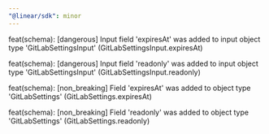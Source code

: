```yaml
---
"@linear/sdk": minor
---
```



feat(schema): [dangerous] Input field 'expiresAt' was added to input object type 'GitLabSettingsInput' (GitLabSettingsInput.expiresAt)

feat(schema): [dangerous] Input field 'readonly' was added to input object type 'GitLabSettingsInput' (GitLabSettingsInput.readonly)

feat(schema): [non_breaking] Field 'expiresAt' was added to object type 'GitLabSettings' (GitLabSettings.expiresAt)

feat(schema): [non_breaking] Field 'readonly' was added to object type 'GitLabSettings' (GitLabSettings.readonly)